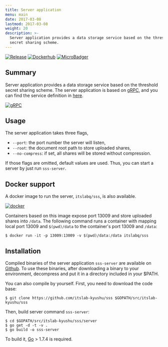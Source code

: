```yaml
---
title: Server application
menu: main
date: 2017-03-08
lastmod: 2017-03-08
weight: 20
description: >-
  Server application provides a data storage service based on the threshold
  secret sharing scheme.
---
```

[![Release](https://img.shields.io/badge/release-0.3.0-brightgreen.svg)](https://github.com/itslab-kyushu/sss/releases/tag/v0.3.0)
[![Dockerhub](https://img.shields.io/badge/dockerhub-itslabq%2Fsss-blue.svg)](https://hub.docker.com/r/itslabq/sss/)
[![MicroBadger](https://images.microbadger.com/badges/image/itslabq/sss.svg)](https://microbadger.com/images/itslabq/sss)

## Summary
Server application provides a data storage service based on the threshold secret
sharing scheme.
The server application is based on [gRPC](http://www.grpc.io/), and you can
find the service definition in [here](https://github.com/itslab-kyushu/sss/blob/master/kvs/kvs.proto).

[![gRPC](../img/grpc.png)](http://www.grpc.io/)

## Usage
The server application takes three flags,

* `--port`: the port number the server will listen,
* `--root`: the document root path to store uploaded shares,
* `--no-compress`: if set, all shares will be stored without compression.

If those flags are omitted, default values are used.
Thus, you can start a server by just run `sss-server`.

## Docker support
A docker image to run the server, `itslabq/sss`, is also available.

[![docker](../img/small_h-trans.png)](https://www.docker.com/)

Containers based on this image expose port 13009 and store uploaded shares into
`/data`. The following command runs a container with mapping local port 13009
and `$(pwd)/data` to the container's port 13009 and `/data`:

```shell
$ docker run -it -p 13009:13009 -v $(pwd)/data:/data itslabq/sss
```

## Installation
Compiled binaries of the server application `sss-server` are available on
[Github](https://github.com/itslab-kyushu/sss/releases).
To use these binaries, after downloading a binary to your environment, decompress and put it in a directory included in your $PATH.

You can also compile by yourself.
First, you need to download the code base:

```shell
$ git clone https://github.com/itslab-kyushu/sss $GOPATH/src/itslab-kyushu/sss
```

Then, build server command `sss-server`:

```shell
$ cd $GOPATH/src/itslab-kyushu/sss/server
$ go get -d -t -v .
$ go build -o sss-server
```

To build it, [Go](https://golang.org/) > 1.7.4 is required.
